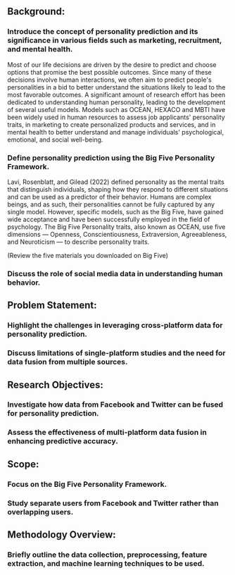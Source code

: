 

## Background:

### Introduce the concept of personality prediction and its significance in various fields such as marketing, recruitment, and mental health.

Most of our life decisions are driven by the desire to predict and choose options that promise the best possible outcomes. Since many of these decisions involve human interactions, we often aim to predict people's personalities in a bid to better understand the situations likely to lead to the most favorable outcomes. A significant amount of research effort has been dedicated to understanding human personality, leading to the development of several useful models. Models such as OCEAN, HEXACO and MBTI have been widely used in human resources to assess job applicants' personality traits, in marketing to create personalized products and services, and in mental health to better understand and manage individuals' psychological, emotional, and social well-being.


### Define personality prediction using the Big Five Personality Framework.

Lavi, Rosenblatt, and Gilead (2022) defined personality as the mental traits that distinguish individuals, shaping how they respond to different situations and can be used as a predictor of their behavior. Humans are complex beings, and as such, their personalities cannot be fully captured by any single model. However, specific models, such as the Big Five, have gained wide acceptance and have been successfully employed in the field of psychology. The Big Five Personality traits, also known as OCEAN, use five dimensions — Openness, Conscientiousness, Extraversion, Agreeableness, and Neuroticism — to describe personality traits.

(Review the five materials you downloaded on Big Five)

### Discuss the role of social media data in understanding human behavior.


## Problem Statement:

### Highlight the challenges in leveraging cross-platform data for personality prediction. 

### Discuss limitations of single-platform studies and the need for data fusion from multiple sources.



## Research Objectives:

### Investigate how data from Facebook and Twitter can be fused for personality prediction.

### Assess the effectiveness of multi-platform data fusion in enhancing predictive accuracy.


## Scope:

### Focus on the Big Five Personality Framework.

### Study separate users from Facebook and Twitter rather than overlapping users.


## Methodology Overview:

### Briefly outline the data collection, preprocessing, feature extraction, and machine learning techniques to be used.
 
